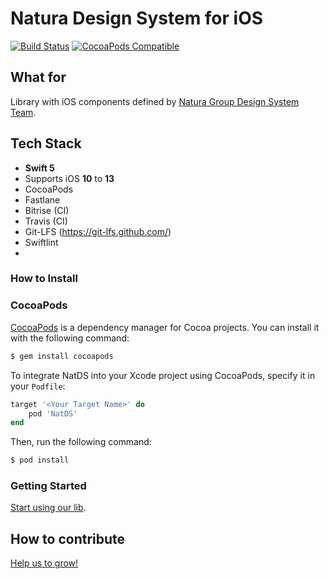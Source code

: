 # Natura Design System for iOS

[![Build Status](https://travis-ci.org/natura-cosmeticos/natds-ios.svg)](https://travis-ci.org/natura-cosmeticos/natds-ios)
[![CocoaPods Compatible](https://img.shields.io/cocoapods/v/NatDS.svg)](https://img.shields.io/cocoapods/v/NatDS.svg)


## What for

Library with iOS components defined by [Natura Group Design System Team](https://zeroheight.com/08f80f4e1/p/335165-natds--natura-design-system).


## Tech Stack

- __Swift 5__
- Supports iOS __10__ to __13__
- CocoaPods
- Fastlane
- Bitrise (CI)
- Travis (CI)
- Git-LFS (https://git-lfs.github.com/)
- Swiftlint
-

### How to Install

### CocoaPods

[CocoaPods](http://cocoapods.org) is a dependency manager for Cocoa projects. You can install it with the following command:

```bash
$ gem install cocoapods
```

To integrate NatDS into your Xcode project using CocoaPods, specify it in your `Podfile`:

```ruby
target '<Your Target Name>' do
    pod 'NatDS'
end
```

Then, run the following command:

```bash
$ pod install
```

### Getting Started

[Start using our lib](docs/getting-started.md).

## How to contribute

[Help us to grow!](docs/how-to-contribute.md)
